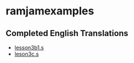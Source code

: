 # ramjamexamples

## Completed English Translations

* [lesson3b1.s](https://github.com/matthewdeaves/ramjamexamples/blob/main/SORGENTI/lesson3b1.s)
* [leson3c.s](https://github.com/matthewdeaves/ramjamexamples/blob/main/SORGENTI/LEZIONE3c.s)
